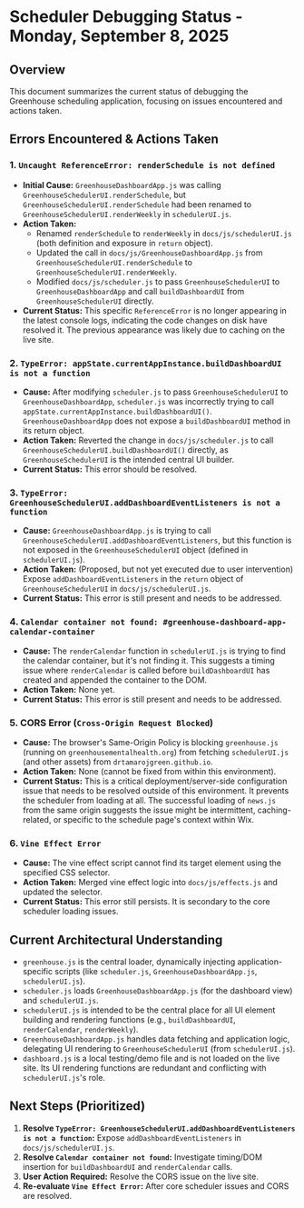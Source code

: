 # Scheduler Debugging Status - Monday, September 8, 2025

## Overview
This document summarizes the current status of debugging the Greenhouse scheduling application, focusing on issues encountered and actions taken.

## Errors Encountered & Actions Taken

### 1. `Uncaught ReferenceError: renderSchedule is not defined`
*   **Initial Cause:** `GreenhouseDashboardApp.js` was calling `GreenhouseSchedulerUI.renderSchedule`, but `GreenhouseSchedulerUI.renderSchedule` had been renamed to `GreenhouseSchedulerUI.renderWeekly` in `schedulerUI.js`.
*   **Action Taken:**
    *   Renamed `renderSchedule` to `renderWeekly` in `docs/js/schedulerUI.js` (both definition and exposure in `return` object).
    *   Updated the call in `docs/js/GreenhouseDashboardApp.js` from `GreenhouseSchedulerUI.renderSchedule` to `GreenhouseSchedulerUI.renderWeekly`.
    *   Modified `docs/js/scheduler.js` to pass `GreenhouseSchedulerUI` to `GreenhouseDashboardApp` and call `buildDashboardUI` from `GreenhouseSchedulerUI` directly.
*   **Current Status:** This specific `ReferenceError` is no longer appearing in the latest console logs, indicating the code changes on disk have resolved it. The previous appearance was likely due to caching on the live site.

### 2. `TypeError: appState.currentAppInstance.buildDashboardUI is not a function`
*   **Cause:** After modifying `scheduler.js` to pass `GreenhouseSchedulerUI` to `GreenhouseDashboardApp`, `scheduler.js` was incorrectly trying to call `appState.currentAppInstance.buildDashboardUI()`. `GreenhouseDashboardApp` does not expose a `buildDashboardUI` method in its return object.
*   **Action Taken:** Reverted the change in `docs/js/scheduler.js` to call `GreenhouseSchedulerUI.buildDashboardUI()` directly, as `GreenhouseSchedulerUI` is the intended central UI builder.
*   **Current Status:** This error should be resolved.

### 3. `TypeError: GreenhouseSchedulerUI.addDashboardEventListeners is not a function`
*   **Cause:** `GreenhouseDashboardApp.js` is trying to call `GreenhouseSchedulerUI.addDashboardEventListeners`, but this function is not exposed in the `GreenhouseSchedulerUI` object (defined in `schedulerUI.js`).
*   **Action Taken:** (Proposed, but not yet executed due to user intervention) Expose `addDashboardEventListeners` in the `return` object of `GreenhouseSchedulerUI` in `docs/js/schedulerUI.js`.
*   **Current Status:** This error is still present and needs to be addressed.

### 4. `Calendar container not found: #greenhouse-dashboard-app-calendar-container`
*   **Cause:** The `renderCalendar` function in `schedulerUI.js` is trying to find the calendar container, but it's not finding it. This suggests a timing issue where `renderCalendar` is called before `buildDashboardUI` has created and appended the container to the DOM.
*   **Action Taken:** None yet.
*   **Current Status:** This error is still present and needs to be addressed.

### 5. CORS Error (`Cross-Origin Request Blocked`)
*   **Cause:** The browser's Same-Origin Policy is blocking `greenhouse.js` (running on `greenhousementalhealth.org`) from fetching `schedulerUI.js` (and other assets) from `drtamarojgreen.github.io`.
*   **Action Taken:** None (cannot be fixed from within this environment).
*   **Current Status:** This is a critical deployment/server-side configuration issue that needs to be resolved outside of this environment. It prevents the scheduler from loading at all. The successful loading of `news.js` from the same origin suggests the issue might be intermittent, caching-related, or specific to the schedule page's context within Wix.

### 6. `Vine Effect Error`
*   **Cause:** The vine effect script cannot find its target element using the specified CSS selector.
*   **Action Taken:** Merged vine effect logic into `docs/js/effects.js` and updated the selector.
*   **Current Status:** This error still persists. It is secondary to the core scheduler loading issues.

## Current Architectural Understanding
*   `greenhouse.js` is the central loader, dynamically injecting application-specific scripts (like `scheduler.js`, `GreenhouseDashboardApp.js`, `schedulerUI.js`).
*   `scheduler.js` loads `GreenhouseDashboardApp.js` (for the dashboard view) and `schedulerUI.js`.
*   `schedulerUI.js` is intended to be the central place for all UI element building and rendering functions (e.g., `buildDashboardUI`, `renderCalendar`, `renderWeekly`).
*   `GreenhouseDashboardApp.js` handles data fetching and application logic, delegating UI rendering to `GreenhouseSchedulerUI` (from `schedulerUI.js`).
*   `dashboard.js` is a local testing/demo file and is not loaded on the live site. Its UI rendering functions are redundant and conflicting with `schedulerUI.js`'s role.

## Next Steps (Prioritized)
1.  **Resolve `TypeError: GreenhouseSchedulerUI.addDashboardEventListeners is not a function`:** Expose `addDashboardEventListeners` in `docs/js/schedulerUI.js`.
2.  **Resolve `Calendar container not found`:** Investigate timing/DOM insertion for `buildDashboardUI` and `renderCalendar` calls.
3.  **User Action Required:** Resolve the CORS issue on the live site.
4.  **Re-evaluate `Vine Effect Error`:** After core scheduler issues and CORS are resolved.

